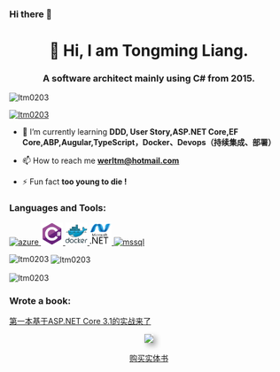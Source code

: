 ### Hi there 👋



<h1 align="center">🌱  Hi, I am Tongming Liang.   
</h1>

<h3 align="center">A software  architect mainly using C# from 2015.</h3>

<p align="left"> <img src="https://komarev.com/ghpvc/?username=ltm0203&label=Profile%20views&color=0e75b6&style=flat" alt="ltm0203" /> </p>
<p align="left"> <a href="https://github.com/ryo-ma/github-profile-trophy"><img src="https://github-profile-trophy.vercel.app/?username=ltm0203" alt="ltm0203" /></a> </p>

- 🌱 I’m currently learning **DDD, User Story,ASP.NET Core,EF Core,ABP,Augular,TypeScript，Docker、Devops（持续集成、部署）**

- 📫 How to reach me **werltm@hotmail.com**

- ⚡ Fun fact **too young to die !**


<h3 align="left">Languages and Tools:</h3>
<p align="left"> <a href="https://azure.microsoft.com/en-in/" target="_blank"> <img src="https://www.vectorlogo.zone/logos/microsoft_azure/microsoft_azure-icon.svg" alt="azure" width="40" height="40"/> </a> <a href="https://www.w3schools.com/cs/" target="_blank"> <img src="https://raw.githubusercontent.com/devicons/devicon/master/icons/csharp/csharp-original.svg" alt="csharp" width="40" height="40"/> </a> <a href="https://www.docker.com/" target="_blank"> <img src="https://raw.githubusercontent.com/devicons/devicon/master/icons/docker/docker-original-wordmark.svg" alt="docker" width="40" height="40"/> </a> <a href="https://dotnet.microsoft.com/" target="_blank"> <img src="https://raw.githubusercontent.com/devicons/devicon/master/icons/dot-net/dot-net-original-wordmark.svg" alt="dotnet" width="40" height="40"/> </a> <a href="https://www.microsoft.com/en-us/sql-server" target="_blank"> <img src="https://www.svgrepo.com/show/303229/microsoft-sql-server-logo.svg" alt="mssql" width="40" height="40"/> </a> </p>

<p><img align="left" src="https://github-readme-stats.vercel.app/api/top-langs?username=ltm0203&show_icons=true&locale=en&layout=compact" alt="ltm0203" /></p>

<p>&nbsp;<img align="center" src="https://github-readme-stats.vercel.app/api?username=ltm0203&show_icons=true&locale=en" alt="ltm0203" /></p>

<p><img align="center" src="https://github-readme-streak-stats.herokuapp.com/?user=ltm0203&" alt="ltm0203" /></p>

<h3 align="left">Wrote a book:</h3>

 
[第一本基于ASP.NET Core 3.1的实战来了
](https://mp.weixin.qq.com/s?__biz=MzI1OTQzNTc0MQ==&mid=2247484497&idx=1&sn=05bc0332137e05d2a3e07b099d18bea5&chksm=ea79b9e3dd0e30f541c54b355a4da9e7e2e4a669873551eb160d157707010057a71fc8836399&token=82079775&lang=zh_CN#rd)

 
<div class="ad" style="text-align: center; padding-bottom: 30px;"><a href="https://item.jd.com/10021324681359.html" onclick="buy(&quot;img&quot;)" title="点击购买" target="_blank"><img style="height:250px;box-shadow:#aaa 5px 5px 10px" src="https://img14.360buyimg.com/n1/jfs/t1/128134/6/12027/162977/5f57901bEd3f96d4e/48b7cf4f80caf708.jpg"></a>

<br>

<a class="buy-btn" onclick="buy(&quot;btn&quot;)" href="https://item.jd.com/12720785.html" title="点击购买" target="_blank">购买实体书</a>
</div>





<!--
**ltm0203/ltm0203** is a ✨ _special_ ✨ repository because its `README.md` (this file) appears on your GitHub profile.

Here are some ideas to get you started:

- 🔭 I’m currently working on ...
- 🌱 I’m currently learning ...
- 👯 I’m looking to collaborate on ...
- 🤔 I’m looking for help with ...
- 💬 Ask me about ...
- 📫 How to reach me: ...
- 😄 Pronouns: ...
- ⚡ Fun fact: ...
-->



  

